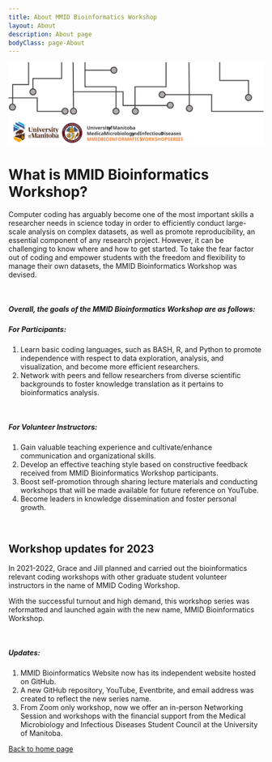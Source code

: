 ```yaml
---
title: About MMID Bioinformatics Workshop
layout: About
description: About page
bodyClass: page-About
---
```


![logo-MMID_Bioinformatics_Workshop](../images/logo-MMID_Bioinformatics_Workshop.svg)



# What is MMID Bioinformatics Workshop?
Computer coding has arguably become one of the most important skills a researcher needs in science today in order to efficiently conduct large-scale analysis on complex datasets, as well as promote reproducibility, an essential component of any research project.  However, it can be challenging to know where and how to get started.  To take the fear factor out of coding and empower students with the freedom and flexibility to manage their own datasets, the MMID Bioinformatics Workshop was devised.

&nbsp; 
##### Overall, the goals of the MMID Bioinformatics Workshop are as follows:

##### *For Participants:*
1. Learn basic coding languages, such as BASH, R, and Python to promote independence with respect to data exploration, analysis, and visualization, and become more efficient researchers.
&nbsp; 
2. Network with peers and fellow researchers from diverse scientific backgrounds to foster knowledge translation as it pertains to bioinformatics analysis.

&nbsp; 
##### *For Volunteer Instructors:*
1. Gain valuable teaching experience and cultivate/enhance communication and organizational skills.
&nbsp; 
2. Develop an effective teaching style based on constructive feedback received from MMID Bioinformatics Workshop participants.
&nbsp; 
3. Boost self-promotion through sharing lecture materials and conducting workshops that will be made available for future reference on YouTube.
&nbsp; 
4. Become leaders in knowledge dissemination and foster personal growth.


&nbsp; 

## Workshop updates for 2023
In 2021-2022, Grace and Jill planned and carried out the bioinformatics relevant coding workshops with other graduate student volunteer instructors in the name of MMID Coding Workshop.

With the successful turnout and high demand, this workshop series was reformatted and launched again with the new name, MMID Bioinformatics Workshop. 

&nbsp; 
##### Updates: 
1. MMID Bioinformatics Website now has its independent website hosted on GitHub.
&nbsp; 
2. A new GitHub repository, YouTube, Eventbrite, and email address was created to reflect the new series name.
&nbsp; 
3. From Zoom only workshop, now we offer an in-person Networking Session and workshops with the financial support from the Medical Microbiology and Infectious Diseases Student Council at the University of Manitoba.  


[Back to home page](https://mmid-bioinformatics-workshop.github.io)








